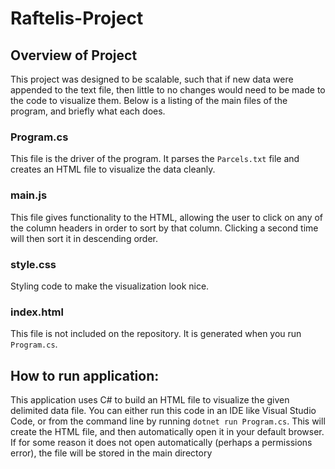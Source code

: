 # Raftelis-Project
## Overview of Project
This project was designed to be scalable, such that if new data were appended to the text file, then little to no changes would need to be made to the code to visualize them.
Below is a listing of the main files of the program, and briefly what each does.
### Program.cs
This file is the driver of the program. It parses the `Parcels.txt` file and creates an HTML file to visualize the data cleanly.
### main.js
This file gives functionality to the HTML, allowing the user to click on any of the column headers in order to sort by that column. 
Clicking a second time will then sort it in descending order.
### style.css
Styling code to make the visualization look nice.
### index.html
This file is not included on the repository. It is generated when you run `Program.cs`.   
## How to run application:
This application uses C# to build an HTML file to visualize the given delimited data file.
You can either run this code in an IDE like Visual Studio Code, or from the command line by running
`dotnet run Program.cs`.
This will create the HTML file, and then automatically open it in your default browser. If for some reason it does not open automatically
(perhaps a permissions error), the file will be stored in the main directory  
  
